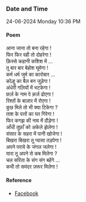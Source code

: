 ### Date and Time

24-06-2024 Monday 10:36 PM

#### Poem

आना जाना तो बना रहेगा ! <br />
फिर फिर वही तो दोहरेगा ! <br />
क़िस्से कहानी कशिश में ... <br />
तू बार बार बेहोश घूमेगा ! <br />
कर्म धर्म जुर्म का कारोबार ... <br />
कोल्हू का बैल बन जुड़ेगा ! <br />
अंधेरी गलियों में भटकेगा ! <br />
फ़र्ज़ के नाम पे क़र्ज़ ढोएगा ! <br />
रिश्तों के बाज़ार में रोएगा ! <br />
कुछ मिले तो भी क्या टिकेगा ? <br />
ताश के पत्तों का घर गिरेगा !  <br />
फिर कगझ की नाव में दौड़ेगा !  <br />
आँधी तूफ़ाँ को अकेले झेलेगा !  <br />
संसार के सहरा में पानी खोजेगा ! <br />
बिखरा बिखरा तू  प्यासा तड़पेगा ! <br />
अपने पराये के जंगल जलेगा ! <br />
यारा तू अपने से कब मिलेगा ? <br />
चल सरिता के संग संग बहेंगे ... <br />
कभी तो समंदर ज़रूर मिलेगा !

#### Reference

* [Facebook](https://www.facebook.com/share/p/ETvRkLofBhrTS6TC/?mibextid=oFDknk)
